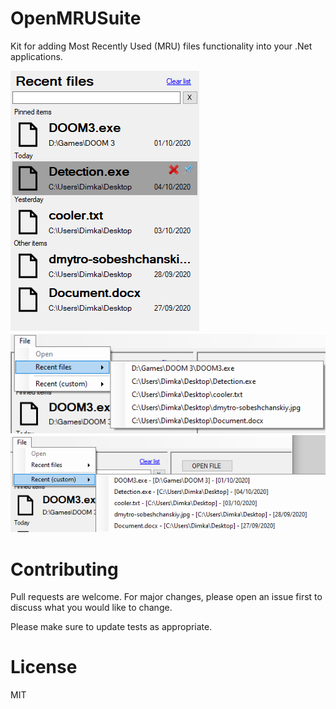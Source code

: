# OpenMRUSuite
Kit for adding Most Recently Used (MRU) files functionality into your .Net applications.

![GUI component](/Media/gui-control.png)
![menu](/Media/menu.png)
![menu custom](/Media/menu-custom.png)

# Contributing
Pull requests are welcome. For major changes, please open an issue first to discuss what you would like to change.

Please make sure to update tests as appropriate.

# License
MIT
